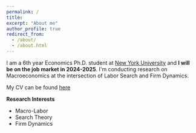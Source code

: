 ```yaml
---
permalink: /
title: 
excerpt: "About me"
author_profile: true
redirect_from: 
  - /about/
  - /about.html
---
```


I am a 6th year Economics Ph.D. student at [New York University](https://as.nyu.edu/departments/econ/faculty/doctoral-students.html) and **I will be on the job market in 2024-2025**. I'm conducting research on Macroeconomics at the intersection of Labor Search and Firm Dynamics. 

My CV can be found [here](https://gstoledo.github.io/docs/Cv_GT.pdf)

**Research Interests**
* Macro-Labor
* Search Theory
* Firm Dynamics

